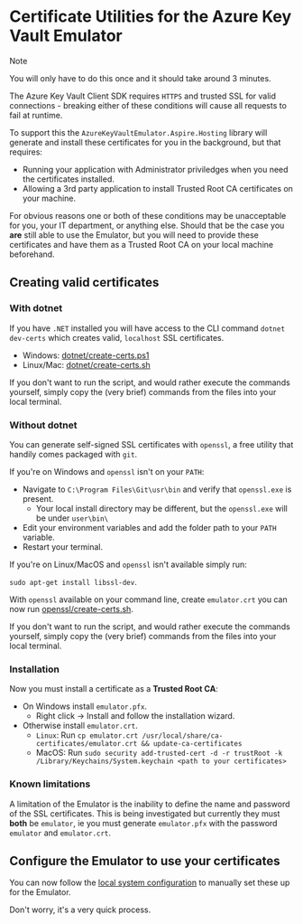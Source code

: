 # Certificate Utilities for the Azure Key Vault Emulator

> [!NOTE]
> You will only have to do this once and it should take around 3 minutes.

The Azure Key Vault Client SDK requires `HTTPS` and trusted SSL for valid connections - breaking either of these conditions will cause all requests to fail at runtime.

To support this the `AzureKeyVaultEmulator.Aspire.Hosting` library will generate and install these certificates for you in the background, but that requires:

- Running your application with Administrator priviledges when you need the certificates installed.
- Allowing a 3rd party application to install Trusted Root CA certificates on your machine.

For obvious reasons one or both of these conditions may be unacceptable for you, your IT department, or anything else. Should that be the case you **are** still able to use the Emulator, but you will need to provide these certificates and have them as a Trusted Root CA on your local machine beforehand.

## Creating valid certificates

### With dotnet

If you have `.NET` installed you will have access to the CLI command `dotnet dev-certs` which creates valid, `localhost` SSL certificates. 

- Windows: [dotnet/create-certs.ps1](https://github.com/james-gould/azure-keyvault-emulator/issues/164)
- Linux/Mac: [dotnet/create-certs.sh](https://github.com/james-gould/azure-keyvault-emulator/issues/164)

If you don't want to run the script, and would rather execute the commands yourself, simply copy the (very brief) commands from the files into your local terminal.

### Without dotnet

You can generate self-signed SSL certificates with `openssl`, a free utility that handily comes packaged with `git`. 

If you're on Windows and `openssl` isn't on your `PATH`:

- Navigate to `C:\Program Files\Git\usr\bin` and verify that `openssl.exe` is present. 
    - Your local install directory may be different, but the `openssl.exe` will be under `user\bin\`
- Edit your environment variables and add the folder path to your `PATH` variable.
- Restart your terminal.

If you're on Linux/MacOS and `openssl` isn't available simply run:

`sudo apt-get install libssl-dev`.

With `openssl` available on your command line, create `emulator.crt` you can now run [openssl/create-certs.sh](https://github.com/james-gould/azure-keyvault-emulator/issues/164).

If you don't want to run the script, and would rather execute the commands yourself, simply copy the (very brief) commands from the files into your local terminal.

### Installation

Now you must install a certificate as a **Trusted Root CA**:

- On Windows install `emulator.pfx`.
    - Right click -> Install and follow the installation wizard.
- Otherwise install `emulator.crt`.
    - `Linux`: Run `cp emulator.crt /usr/local/share/ca-certificates/emulator.crt && update-ca-certificates`
    - MacOS: Run `sudo security add-trusted-cert -d -r trustRoot -k /Library/Keychains/System.keychain <path to your certificates>`

### Known limitations

A limitation of the Emulator is the inability to define the name and password of the SSL certificates. This is being investigated but currently they must **both** be `emulator`, ie you must generate `emulator.pfx` with the password `emulator` and `emulator.crt`. 

## Configure the Emulator to use your certificates

You can now follow the [local system configuration](https://github.com/james-gould/azure-keyvault-emulator/issues/164) to manually set these up for the Emulator. 

Don't worry, it's a very quick process.